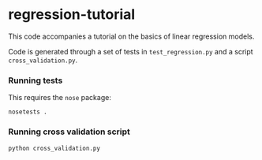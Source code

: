 # regression-tutorial

This code accompanies a tutorial on the basics of linear regression models.

Code is generated through a set of tests in `test_regression.py` and a script `cross_validation.py`.

### Running tests

This requires the `nose` package:
```
nosetests .
```

### Running cross validation script

```
python cross_validation.py
```
